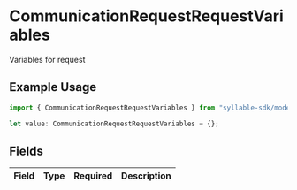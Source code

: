 # CommunicationRequestRequestVariables

Variables for request

## Example Usage

```typescript
import { CommunicationRequestRequestVariables } from "syllable-sdk/models/components";

let value: CommunicationRequestRequestVariables = {};
```

## Fields

| Field       | Type        | Required    | Description |
| ----------- | ----------- | ----------- | ----------- |